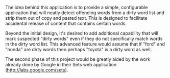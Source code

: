 The idea behind this application is to provide a simple, configurable application that will neatly detect offending words from a dirty word list and strip them out of copy and pasted text. This is designed to facilitate accidental release of content that contains certain words.

Beyond the initial design, it's desired to add additional capability that will mark suspected "dirty words" even if they do not specifically match words in the dirty word list. This advanced feature would assume that if "ford" and "honda" are dirty words then perhaps "toyota" is a dirty word as well.

The second phase of this project would be greatly aided by the work already done by Google in their Sets web application (http://labs.google.com/sets).